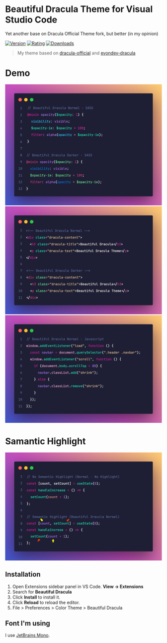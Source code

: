 # Beautiful Dracula Theme for Visual Studio Code

Yet another base on Dracula Official Theme fork, but better (in my opinion)

[![Version](https://vsmarketplacebadge.apphb.com/version/nguyenhoanglam.beautiful-dracula.svg)](https://marketplace.visualstudio.com/items?itemName=NguyenHoangLam.beautiful-dracula)
[![Rating](https://vsmarketplacebadge.apphb.com/rating/nguyenhoanglam.beautiful-dracula.svg)](https://marketplace.visualstudio.com/items?itemName=NguyenHoangLam.beautiful-dracula)
[![Downloads](https://vsmarketplacebadge.apphb.com/downloads/nguyenhoanglam.beautiful-dracula.svg)](https://marketplace.visualstudio.com/items?itemName=NguyenHoangLam.beautiful-dracula)

> My theme based on [dracula-official](https://github.com/dracula/dracula-theme) and [evondev-dracula](https://github.com/evondev/evondev-dracula)

# Demo

![review-sass](https://raw.githubusercontent.com/lamhoang1256/beautiful-dracula/master/screenshots/review-sass.png)
![review-html](https://raw.githubusercontent.com/lamhoang1256/beautiful-dracula/master/screenshots/review-html.png)
![review-javascript](https://raw.githubusercontent.com/lamhoang1256/beautiful-dracula/master/screenshots/review-javascript.png)

# Samantic Highlight

![review-samantic-highlight](https://raw.githubusercontent.com/lamhoang1256/beautiful-dracula/master/screenshots/review-semantic-highlight.png)

## Installation

1. Open Extensions sidebar panel in VS Code. **View → Extensions**
2. Search for **Beautiful Dracula**
3. Click **Install** to install it.
4. Click **Reload** to reload the editor.
5. File > Preferences > Color Theme > Beautiful Dracula

## Font I'm using

I use [JetBrains Mono](https://www.jetbrains.com/lp/mono/).
